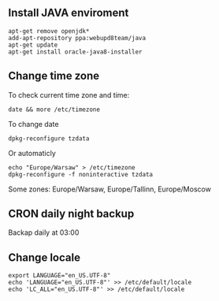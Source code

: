 ## Install JAVA enviroment ##

    apt-get remove openjdk*
    add-apt-repository ppa:webupd8team/java
    apt-get update
    apt-get install oracle-java8-installer
 
## Change time zone ##
To check current time zone and time:

    date && more /etc/timezone

To change date 

    dpkg-reconfigure tzdata

Or automaticly

    echo "Europe/Warsaw" > /etc/timezone    
    dpkg-reconfigure -f noninteractive tzdata
  
Some zones: Europe/Warsaw, Europe/Tallinn, Europe/Moscow 
  
## CRON daily night backup ##
Backap daily at 03:00

    
## Change locale ##
    
    export LANGUAGE="en_US.UTF-8"
    echo 'LANGUAGE="en_US.UTF-8"' >> /etc/default/locale
    echo 'LC_ALL="en_US.UTF-8"' >> /etc/default/locale
